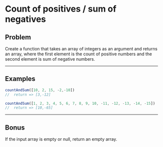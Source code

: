# Count of positives / sum of negatives

## Problem 

Create a function that takes an array of integers as an argument and returns an array, where the first element is the count of positive numbers and the second element is sum of negative numbers.

---
## Examples

```js
countAndSum([10, 2, 15, -2,-10]) 
//  return => [3,-12]
```

```js
countAndSum([1, 2, 3, 4, 5, 6, 7, 8, 9, 10, -11, -12, -13, -14, -15]) 
//  return => [10,-65]
```

---
## Bonus
If the input array is empty or null, return an empty array.